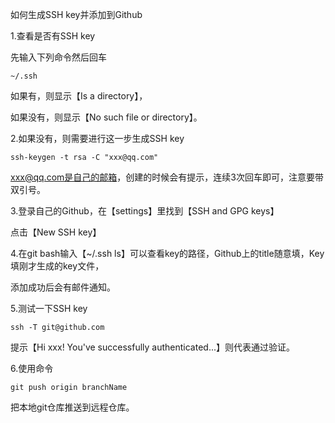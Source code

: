 如何生成SSH key并添加到Github

1.查看是否有SSH key

先输入下列命令然后回车

```shell
~/.ssh
```

如果有，则显示【Is a directory】，

如果没有，则显示【No such file or directory】。



2.如果没有，则需要进行这一步生成SSH key

```shell
ssh-keygen -t rsa -C "xxx@qq.com"
```

xxx@qq.com是自己的邮箱，创建的时候会有提示，连续3次回车即可，注意要带双引号。



3.登录自己的Github，在【settings】里找到【SSH and GPG keys】

点击【New SSH key】



4.在git bash输入【~/.ssh ls】可以查看key的路径，Github上的title随意填，Key填刚才生成的key文件，

添加成功后会有邮件通知。



5.测试一下SSH key

```shell
ssh -T git@github.com
```

提示【Hi xxx! You've successfully authenticated...】则代表通过验证。



6.使用命令

```shell
git push origin branchName
```

把本地git仓库推送到远程仓库。